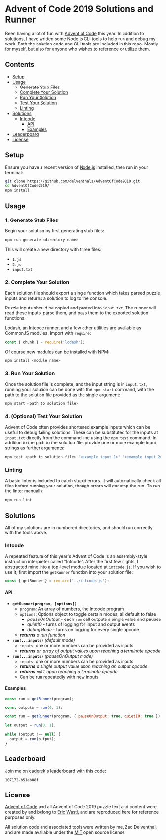 # Advent of Code 2019 Solutions and Runner

Been having a lot of fun with [Advent of Code](https://adventofcode.com/2019)
this year. In addition to solutions, I have written some Node.js CLI tools to
help run and debug my work. Both the solution code and CLI tools are
included in this repo. Mostly for myself, but also for anyone who wishes to
reference or utilize them.

## Contents

- [Setup](#setup)
- [Usage](#usage)
    * [Generate Stub Files](#1-generate-stub-files)
    * [Complete Your Solution](#2-complete-your-solution)
    * [Run Your Solution](#3-run-your-solution)
    * [Test Your Solution](#4-optional-test-your-solution)
    * [Linting](#linting)
- [Solutions](#solutions)
    * [Intcode](#intcode)
        + [API](#api)
        + [Examples](#examples)
- [Leaderboard](#leaderboard)
- [License](#license)

## Setup

Ensure you have a recent version of [Node.js](https://nodejs.org/en/)
installed, then run in your terminal:

```bash
git clone https://github.com/delventhalz/AdventOfCode2019.git
cd AdventOfCode2019/
npm install
```

## Usage

### 1. Generate Stub Files

Begin your solution by first generating stub files:

```bash
npm run generate <directory name>
```

This will create a new directory with three files:

- `1.js`
- `2.js`
- `input.txt`

### 2. Complete Your Solution

Each solution file should export a single function which takes parsed puzzle
inputs and returns a solution to log to the console.

Puzzle inputs should be copied and pasted into `input.txt`. The runner will
read these inputs, parse them, and pass them to the exported solution
functions.

Lodash, an Intcode runner, and a few other utilities are available as CommonJS
modules. Import with `require`:

```javascript
const { chunk } = require('lodash');
```

Of course new modules can be installed with NPM:

```bash
npm install <module name>
```

### 3. Run Your Solution

Once the solution file is complete, and the input string is in `input.txt`,
running your solution can be done with the `npm start` command, with the path
to the solution file provided as the single argument:

```bash
npm start <path to solution file>
```

### 4. (Optional) Test Your Solution

Advent of Code often provides shortened example inputs which can be useful to
debug failing solutions. These can be substituted for the inputs at `input.txt`
directly from the command line using the `npm test` command. In addition to the
path to the solution file, provide one or more example input strings as further
arguments:

```bash
npm test <path to solution file> "<example input 1>" "<example input 2>"
```

### Linting

A basic linter is included to catch stupid errors. It will automatically check
all files before running your solution, though errors will _not_ stop the run.
To run the linter manually:

```bash
npm run lint
```

## Solutions

All of my solutions are in numbered directories, and should run correctly with
the tools above.

### Intcode

A repeated feature of this year's Advent of Code is an assembly-style
instruction interpreter called "Intcode". After the first few nights, I
abstracted mine into a top-level module located at `intcode.js`. If you wish to
use it, first import the `getRunner` function into your solution file:

```javascript
const { getRunner } = require('../intcode.js');
```

#### API

- **`getRunner(program, [options])`**
    * `program`: An array of numbers, the Intcode program
    * `options`: Options object to toggle certain modes, all default to false
        + _pauseOnOutput_ - each `run` call outputs a single value and pauses
        + _quietIO_ - turns of logging for input and output events
        + _debugMode_ - turns on logging for every single opcode
    * _**returns** a run function_
- **`run(...inputs)`** _(default mode)_
    * `inputs`: one or more numbers can be provided as inputs
    * _**returns** an array of output values upon reaching a terminate opcode_
- **`run(...inputs)`** _(pauseOnOutput mode)_
    * `inputs`: one or more numbers can be provided as inputs
    * _**returns** a single output value upon reaching an output opcode_
    * _**returns** `null` upon reaching a terminate opcode_
    * Can be run repeatedly with new inputs

#### Examples

```javascript
const run = getRunner(program);

const outputs = run(0, 1);
```

```javascript
const run = getRunner(program, { pauseOnOutput: true, quietIO: true });

let output = run(0, 1);

while (output !== null) {
  output = run(output);
}
```

## Leaderboard

Join me on [caderek's](https://github.com/caderek) leaderboard with this code:

```
107172-b51ab08f
```

## License

[Advent of Code](https://adventofcode.com/2019/about) and all Advent of Code
2019 puzzle text and content were created by and belong to
[Eric Wastl](http://was.tl/), and are reproduced here for reference purposes
only.

All solution code and associated tools were written by me, Zac Delventhal,
and are made available under the [MIT](./LICENSE) open source license.

